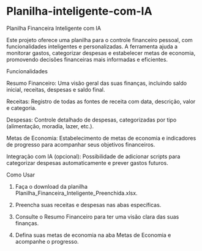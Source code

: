 # Planilha-inteligente-com-IA


Planilha Financeira Inteligente com IA

Este projeto oferece uma planilha para o controle financeiro pessoal, com funcionalidades inteligentes e personalizadas. A ferramenta ajuda a monitorar gastos, categorizar despesas e estabelecer metas de economia, promovendo decisões financeiras mais informadas e eficientes.

Funcionalidades

Resumo Financeiro:
Uma visão geral das suas finanças, incluindo saldo inicial, receitas, despesas e saldo final.

Receitas:
Registro de todas as fontes de receita com data, descrição, valor e categoria.

Despesas:
Controle detalhado de despesas, categorizadas por tipo (alimentação, moradia, lazer, etc.).

Metas de Economia:
Estabelecimento de metas de economia e indicadores de progresso para acompanhar seus objetivos financeiros.

Integração com IA (opcional):
Possibilidade de adicionar scripts para categorizar despesas automaticamente e prever gastos futuros.


Como Usar

1. Faça o download da planilha Planilha_Financeira_Inteligente_Preenchida.xlsx.


2. Preencha suas receitas e despesas nas abas específicas.


3. Consulte o Resumo Financeiro para ter uma visão clara das suas finanças.


4. Defina suas metas de economia na aba Metas de Economia e acompanhe o progresso.
